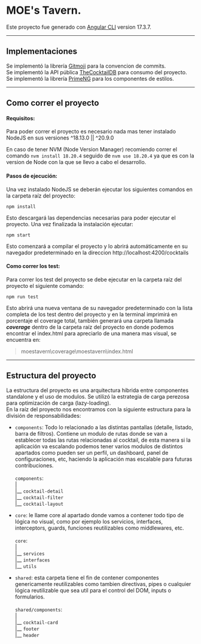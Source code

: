 # MOE's Tavern.

Este proyecto fue generado con [Angular CLI](https://github.com/angular/angular-cli) version 17.3.7.

---

## Implementaciones
Se implementó la librería [Gitmoji](https://gitmoji.dev/) para la convencion de commits.\
Se implementó la API pública [TheCocktailDB](https://www.thecocktaildb.com/api.php) para consumo del proyecto.\
Se implementó la librería [PrimeNG](https://v17.primeng.org/) para los componentes de estilos.

---

## Como correr el proyecto

#### Requisitos:
Para poder correr el proyecto es necesario nada mas tener instalado
NodeJS en sus versiones ^18.13.0 || ^20.9.0

En caso de tener NVM (Node Version Manager) recomiendo correr el comando `nvm install 18.20.4` seguido de `nvm use 18.20.4` ya que es con la version de Node con la que se llevo a cabo el desarrollo.

#### Pasos de ejecución:
Una vez instalado NodeJS se deberán ejecutar los siguientes comandos en la carpeta raíz del proyecto:
```
npm install
```

Esto descargará las dependencias necesarias para poder ejecutar el proyecto. Una vez finalizada la instalación ejecutar:
```
npm start
```
Esto comenzará a compilar el proyecto y lo abrirá automáticamente en su navegador predeterminado en la direccion http://localhost:4200/cocktails

#### Como correr los test:
Para correr los test del proyecto se debe ejecutar en la carpeta raíz del proyecto el siguiente comando:
```
npm run test
```
Esto abrirá una nueva ventana de su navegador predeterminado con la lista completa de los test dentro del proyecto y en la terminal imprimirá en porcentaje el coverage total, también generará una carpeta llamada _**coverage**_ dentro de la carpeta raíz del proyecto en donde podemos encontrar el index.html para apreciarlo de una manera mas visual, se encuentra en: 
>moestavern\coverage\moestavern\index.html

---

## Estructura del proyecto
La estructura del proyecto es una arquitectura hibrida entre componentes standalone y el uso de modulos. Se utilizó la estrategia de carga perezosa para optimización de carga (lazy-loading).\
En la raíz del proyecto nos encontramos con la siguiente estructura para la división de responsabilidades:
* ``components``: Todo lo relacionado a las distintas pantallas (detalle, listado, barra de filtros).
Contiene un modulo de rutas donde se van a establecer todas las rutas relacionadas al cocktail, de esta manera si la aplicación va escalando podemos tener varios modulos de distintos apartados como pueden ser un perfil, un dashboard, panel de configuraciones, etc, haciendo la aplicación mas escalable para futuras contribuciones.\
\
``components``: \
  |\
  |__ ``cocktail-detail``\
  |__ ``cocktail-filter``\
  |__ ``cocktail-layout``

* ``core``: le llame core al apartado donde vamos a contener todo tipo de lógica no visual, como por ejemplo los servicios, interfaces, interceptors, guards, funciones reutilizables como middlewares, etc.\
\
``core``: \
  |\
  |__ ``services``\
  |__ ``interfaces``\
  |__ ``utils``

* `shared`: esta carpeta tiene el fin de contener componentes genericamente reutilizables como tambien directivas, pipes o cualquier lógica reutilizable que sea util para el control del DOM, inputs o formularios.\
\
``shared/components``: \
  |\
  |__ ``cocktail-card``\
  |__ ``footer``\
  |__ ``header``
  


